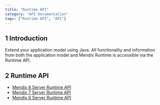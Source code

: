 ```yaml
---
title: "Runtime API"
category: "API Documentation"
tags: ["Runtime API", "API"]
---
```


## 1 Introduction

Extend your application model using Java. All functionality and information from both the application model and Mendix Runtime is accessible via the Runtime API.

## 2 Runtime API

* [Mendix 8 Server Runtime API](https://apidocs.mendix.com/8/runtime/)
* [Mendix 7 Server Runtime API](https://apidocs.mendix.com/7/runtime/)
* [Mendix 6 Server Runtime API](https://apidocs.mendix.com/6/runtime/)
